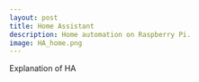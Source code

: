 ```yaml
---
layout: post
title: Home Assistant
description: Home automation on Raspberry Pi.
image: HA_home.png
---
```


Explanation of HA
